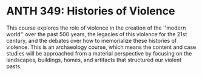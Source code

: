 # ANTH 349: Histories of Violence

This course explores the role of violence in the creation of the ''modern world'' over the past 500 years, the legacies of this violence for the 21st century, and the debates over how to memorialize these histories of violence. This is an archaeology course, which means the content and case studies will be approached from a material perspective by focusing on the landscapes, buildings, homes, and artifacts that structured our violent pasts.
